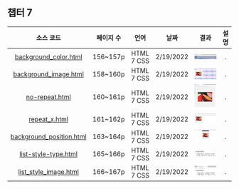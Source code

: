 ## 챕터 7
|소스 코드|페이지 수|언어|날짜|결과|설명|
|:---:|:---:|:---:|:---:|:---:|:---:|
|[background_color.html](./background_color.html)|156~157p|HTML 7 CSS|2/19/2022|![docs-background_color](./docs/background_color.jpg)|.|
|[background_image.html](./background_image.html)|158~160p|HTML 7 CSS|2/19/2022|![docs-background_image](./docs/background_image.jpg)|.|
|[no-repeat.html](./no-repeat.html)|160~161p|HTML 7 CSS|2/19/2022|![docs-no_repeat](./docs/no_repeat.jpg)|.|
|[repeat_x.html](./repeat_x.html)|161~162p|HTML 7 CSS|2/19/2022|![docs-repeat_x](./docs/repeat_x.jpg)|.|
|[background_position.html](./background_position.html)|163~164p|HTML 7 CSS|2/19/2022|![docs-background_position](./docs/background_position.jpg)|.|
|[list-style-type.html](./list-style-type.html)|165~166p|HTML 7 CSS|2/19/2022|![docs-list_style_type](./docs/list_style_type.jpg)|.|
|[list_style_image.html](./list_style_image.html)|166~167p|HTML 7 CSS|2/19/2022|![docs-list_style_image](./docs/list_style_image.jpg)|.|